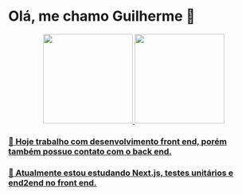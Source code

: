 # Olá, me chamo Guilherme 👋

<div align="center">
  <a href="https://github.com/GuilhermeOlavoLaux">
  <img height="180em" src="https://github-readme-stats.vercel.app/api?username=GuilhermeOlavoLaux&show_icons=true&theme=dark&include_all_commits=true&count_private=true"/>
  <img height="180em" src="https://github-readme-stats.vercel.app/api/top-langs/?username=GuilhermeOlavoLaux&layout=compact&langs_count=7&theme=dark"/>
</div>
 <div align="initial">
    
 ### 🔭 Hoje trabalho com desenvolvimento front end, porém também possuo contato com o back end.
 ### 🌱 Atualmente estou estudando Next.js, testes unitários e end2end no front end.
 </div>
